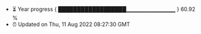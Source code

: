 - ⏳ Year progress { ██████████████████▁▁▁▁▁▁▁▁▁▁▁▁ } 60.92 %
- ⏰ Updated on Thu, 11 Aug 2022 08:27:30 GMT

